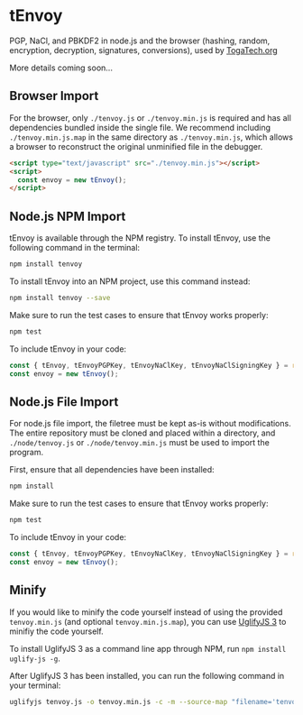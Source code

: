# tEnvoy

PGP, NaCl, and PBKDF2 in node.js and the browser (hashing, random, encryption, decryption, signatures, conversions), used by [TogaTech.org](https://togatech.org/)

More details coming soon...

## Browser Import
For the browser, only `./tenvoy.js` or `./tenvoy.min.js` is required and has all dependencies bundled inside the single file. We recommend including `./tenvoy.min.js.map` in the same directory as `./tenvoy.min.js`, which allows a browser to reconstruct the original unminified file in the debugger.

```html
<script type="text/javascript" src="./tenvoy.min.js"></script>
<script>
  const envoy = new tEnvoy();
</script>
```

## Node.js NPM Import
tEnvoy is available through the NPM registry. To install tEnvoy, use the following command in the terminal:
```bash
npm install tenvoy
```
To install tEnvoy into an NPM project, use this command instead:
```bash
npm install tenvoy --save
```
Make sure to run the test cases to ensure that tEnvoy works properly:
```bash
npm test
```
To include tEnvoy in your code:
```javascript
const { tEnvoy, tEnvoyPGPKey, tEnvoyNaClKey, tEnvoyNaClSigningKey } = require("tenvoy");
const envoy = new tEnvoy();
```

## Node.js File Import
For node.js file import, the filetree must be kept as-is without modifications. The entire repository must be cloned and placed within a directory, and `./node/tenvoy.js` or `./node/tenvoy.min.js` must be used to import the program.

First, ensure that all dependencies have been installed:
```bash
npm install
```
Make sure to run the test cases to ensure that tEnvoy works properly:
```bash
npm test
```
To include tEnvoy in your code:
```javascript
const { tEnvoy, tEnvoyPGPKey, tEnvoyNaClKey, tEnvoyNaClSigningKey } = require("./node/tenvoy.min.js");
const envoy = new tEnvoy();
```

## Minify
If you would like to minify the code yourself instead of using the provided `tenvoy.min.js` (and optional `tenvoy.min.js.map`), you can use [UglifyJS 3](https://github.com/mishoo/UglifyJS) to minifiy the code yourself.

To install UglifyJS 3 as a command line app through NPM, run `npm install uglify-js -g`.

After UglifyJS 3 has been installed, you can run the following command in your terminal:
```bash
uglifyjs tenvoy.js -o tenvoy.min.js -c -m --source-map "filename='tenvoy.min.js.map',url='tenvoy.min.js.map'"
```
